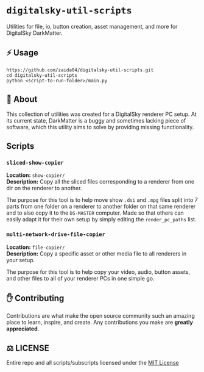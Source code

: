 # `digitalsky-util-scripts`  
Utilities for file, io, button creation, asset management, and more for DigitalSky DarkMatter.

## ⚡ Usage
```
https://github.com/zaida04/digitalsky-util-scripts.git
cd digitalsky-util-scripts
python <script-to-run-folder>/main.py
```

## 📝 About
This collection of utilities was created for a DigitalSky renderer PC setup. At its current state, DarkMatter is a buggy and sometimes lacking piece of software, which this utility aims to solve by providing missing functionality.

## Scripts
### `sliced-show-copier`
**Location:** `show-copier/`   
**Description:** Copy all the sliced files corresponding to a renderer from one dir on the renderer to another.  

The purpose for this tool is to help move show `.dsi` and `.mpg` files split into 7 parts from one folder on a renderer to another folder on that same renderer and to also copy it to the `DS-MASTER` computer. Made so that others can easily adapt it for their own setup by simply editing the `render_pc_paths` list.

### `multi-network-drive-file-copier`
**Location:** `file-copier/`  
**Description:** Copy a specific asset or other media file to all renderers in your setup.  

The purpose for this tool is to help copy your video, audio, button assets, and other files to all of your renderer PCs in one simple go.

## ✋ Contributing
Contributions are what make the open source community such an amazing place to learn, inspire, and create. Any contributions you make are **greatly appreciated**.
  
## ⚖️ LICENSE
Entire repo and all scripts/subscripts licensed under the [MIT License](https://github.com/zaida04/digitalsky-util-scripts/blob/main/LICENSE)
  
